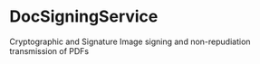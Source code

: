 # DocSigningService
Cryptographic and Signature Image signing and non-repudiation transmission of PDFs

